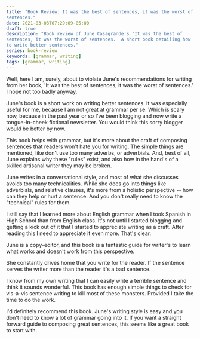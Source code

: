 ```yaml
---
title: "Book Review: It was the best of sentences, it was the worst of
sentences."
date: 2021-03-03T07:29:09-05:00
draft: true
description: "Book review of June Casagrande's 'It was the best of
sentences, it was the worst of sentences.  A short book detailing how
to write better sentences."
series: book-review
keywords: [grammar, writing]
tags: [grammar, writing]
---
```


Well, here I am, surely, about to violate June's recommendations for
writing from her book, 'It was the best of sentences, it was the worst of
sentences.'  I hope not too badly anyway.

June's book is a short work on writing better sentences.  It was
especially useful for me, because I am not great at grammar per se.
Which is scary now, because in the past year or so I've been blogging
and now write a tongue-in-cheek fictional newsletter.  You would think
this sorry blogger would be better by now.

This book helps with grammar, but it's more about the craft of
composing sentences that readers won't hate you for writing.  The
simple things are mentioned, like don't use too many adverbs, or
adverbials.  And, best of all, June explains why these "rules" exist,
and also how in the hand's of a skilled artisanal writer they may be
broken.

June writes in a conversational style, and most of what she discusses
avoids too many technicalities. While she does go into things like
adverbials, and relative clauses, it's more from a holistic
perspective -- how can they help or hurt a sentence.  And you don't
really need to know the "technical" rules for them.

I still say that I learned more about English grammar when I took
Spanish in High School than from English class.  It's not until I
started blogging and getting a kick out of it that I started to
appreciate writing as a craft.  After reading this I need to
appreciate it even more.  That's clear.

June is a copy-editor, and this book is a fantastic guide for writer's
to learn what works and doesn't work from this perspective.

She constantly drives home that you write for the reader.  If the
sentence serves the writer more than the reader it's a bad sentence.

I know from my own writing that I can easily write a terrible sentence
and think it sounds wonderful.  This book has enough simple things to
check for vis-a-vis sentence writing to kill most of these monsters.
Provided I take the time to do the work.

I'd definitely recommend this book.  June's writing style is easy and
you don't need to know a lot of grammar going into it.  If you want a
straight forward guide to composing great sentences, this seems like a
great book to start with.









